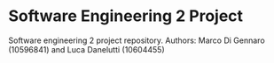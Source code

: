# Software Engineering 2 Project
Software engineering 2 project repository.
Authors: Marco Di Gennaro (10596841) and Luca Danelutti (10604455)